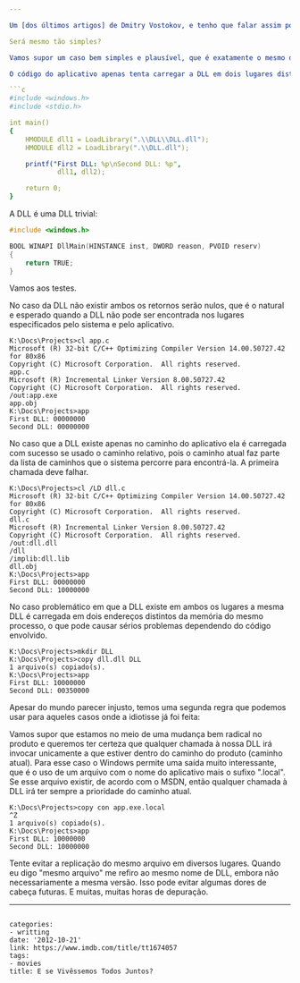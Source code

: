 ```yaml
---

Um [dos últimos artigos] de Dmitry Vostokov, e tenho que falar assim porque o cara escreve muito em pouco tempo, fala sobre os perigos de termos uma mesma DLL carregada duas vezes em um único processo, muitas vezes em versões diferentes. Para os observadores atentos como Dmitry esse é um perigo que muitas vezes temos que estar preparados. Para os espertinhos de plantão, a resposta padrão seria: "não vou me preocupar, porque o contador de instâncias cuida disso".

Será mesmo tão simples?

Vamos supor um caso bem simples e plausível, que é exatamente o mesmo do artigo do Crash Dump Analysis: um produto qualquer possui dois pontos em que ele carrega a mesma DLL. Contudo, no primeiro ponto é usado um caminho relativo, dentro da pasta DLL; na segunda chamada é usado o caminho atual. Se existir de fato duas DLLs, mesmo que idênticas, nesses lugares, então teremos duas instâncias da "mesma DLL" carregadas no processo.

O código do aplicativo apenas tenta carregar a DLL em dois lugares distintos e exibe o endereço para onde elas foram mapeadas em nosso processo de teste:

```c
#include <windows.h>
#include <stdio.h>

int main()
{
	HMODULE dll1 = LoadLibrary(".\\DLL\\DLL.dll");
	HMODULE dll2 = LoadLibrary(".\\DLL.dll");

	printf("First DLL: %p\nSecond DLL: %p",
			dll1, dll2);

	return 0;
}
```

A DLL é uma DLL trivial:

```c
#include <windows.h>

BOOL WINAPI DllMain(HINSTANCE inst, DWORD reason, PVOID reserv)
{
	return TRUE;
}
```

Vamos aos testes.

No caso da DLL não existir ambos os retornos serão nulos, que é o natural e esperado quando a DLL não pode ser encontrada nos lugares especificados pelo sistema e pelo aplicativo.

    K:\Docs\Projects>cl app.c
    Microsoft (R) 32-bit C/C++ Optimizing Compiler Version 14.00.50727.42 for 80x86
    Copyright (C) Microsoft Corporation.  All rights reserved.
    app.c
    Microsoft (R) Incremental Linker Version 8.00.50727.42
    Copyright (C) Microsoft Corporation.  All rights reserved.
    /out:app.exe
    app.obj
    K:\Docs\Projects>app
    First DLL: 00000000
    Second DLL: 00000000

No caso que a DLL existe apenas no caminho do aplicativo ela é carregada com sucesso se usado o caminho relativo, pois o caminho atual faz parte da lista de caminhos que o sistema percorre para encontrá-la. A primeira chamada deve falhar.

    K:\Docs\Projects>cl /LD dll.c
    Microsoft (R) 32-bit C/C++ Optimizing Compiler Version 14.00.50727.42 for 80x86
    Copyright (C) Microsoft Corporation.  All rights reserved.
    dll.c
    Microsoft (R) Incremental Linker Version 8.00.50727.42
    Copyright (C) Microsoft Corporation.  All rights reserved.
    /out:dll.dll
    /dll
    /implib:dll.lib
    dll.obj
    K:\Docs\Projects>app
    First DLL: 00000000
    Second DLL: 10000000

No caso problemático em que a DLL existe em ambos os lugares a mesma DLL é carregada em dois endereços distintos da memória do mesmo processo, o que pode causar sérios problemas dependendo do código envolvido.

    K:\Docs\Projects>mkdir DLL
    K:\Docs\Projects>copy dll.dll DLL
    1 arquivo(s) copiado(s).
    K:\Docs\Projects>app
    First DLL: 10000000
    Second DLL: 00350000

Apesar do mundo parecer injusto, temos uma segunda regra que podemos usar para aqueles casos onde a idiotisse já foi feita:

Vamos supor que estamos no meio de uma mudança bem radical no produto e queremos ter certeza que qualquer chamada à nossa DLL irá invocar unicamente a que estiver dentro do caminho do produto (caminho atual). Para esse caso o Windows permite uma saída muito interessante, que é o uso de um arquivo com o nome do aplicativo mais o sufixo ".local". Se esse arquivo existir, de acordo com o MSDN, então qualquer chamada à DLL irá ter sempre a prioridade do caminho atual.

    K:\Docs\Projects>copy con app.exe.local
    ^Z
    1 arquivo(s) copiado(s).
    K:\Docs\Projects>app
    First DLL: 10000000
    Second DLL: 10000000

Tente evitar a replicação do mesmo arquivo em diversos lugares. Quando eu digo "mesmo arquivo" me refiro ao mesmo nome de DLL, embora não necessariamente a mesma versão. Isso pode evitar algumas dores de cabeça futuras. E muitas, muitas horas de depuração.

[dos últimos artigos]: http://www.dumpanalysis.org/blog/index.php/2008/06/19/crash-dump-analysis-patterns-part-64/

---
```

categories:
- writting
date: '2012-10-21'
link: https://www.imdb.com/title/tt1674057
tags:
- movies
title: E se Vivêssemos Todos Juntos?

